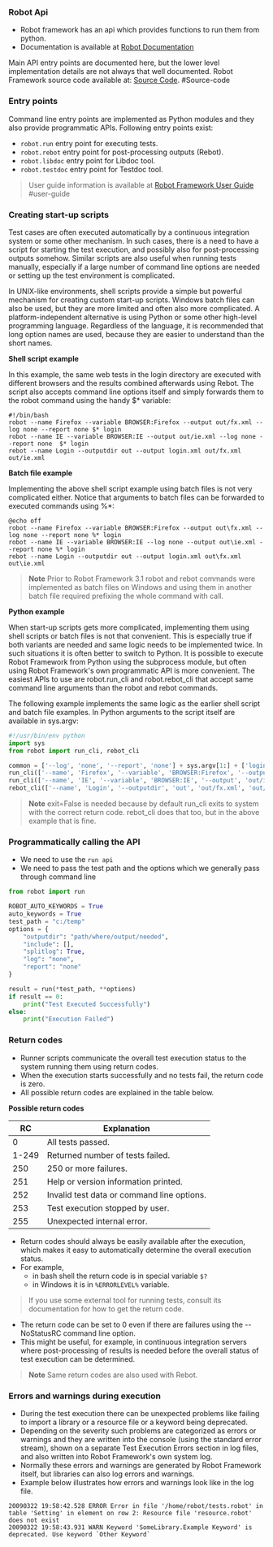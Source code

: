 ### Robot Api

- Robot framework has an api which provides functions to run them from python.
- Documentation is available at [Robot Documentation](https://robot-framework.readthedocs.io)

Main API entry points are documented here, but the lower level implementation details are not always that well documented.
Robot Framework source code available at: [Source Code](https://github.com/robotframework/robotframework). #Source-code

### Entry points

Command line entry points are implemented as Python modules and they also provide programmatic APIs. Following entry points exist:

- `robot.run` entry point for executing tests.
- `robot.rebot` entry point for post-processing outputs (Rebot).
- `robot.libdoc` entry point for Libdoc tool.
- `robot.testdoc` entry point for Testdoc tool.

> User guide information is available at [Robot Framework User Guide](http://robotframework.org/robotframework/latest/RobotFrameworkUserGuide.html) #user-guide

### Creating start-up scripts

Test cases are often executed automatically by a continuous integration system or some other mechanism. In such cases, there is a need to have a script for starting the test execution, and possibly also for post-processing outputs somehow. Similar scripts are also useful when running tests manually, especially if a large number of command line options are needed or setting up the test environment is complicated.

In UNIX-like environments, shell scripts provide a simple but powerful mechanism for creating custom start-up scripts. Windows batch files can also be used, but they are more limited and often also more complicated. A platform-independent alternative is using Python or some other high-level programming language. Regardless of the language, it is recommended that long option names are used, because they are easier to understand than the short names.

**Shell script example**

In this example, the same web tests in the login directory are executed with different browsers and the results combined afterwards using Rebot. The script also accepts command line options itself and simply forwards them to the robot command using the handy $\* variable:

```shell
#!/bin/bash
robot --name Firefox --variable BROWSER:Firefox --output out/fx.xml --log none --report none $* login
robot --name IE --variable BROWSER:IE --output out/ie.xml --log none --report none  $* login
rebot --name Login --outputdir out --output login.xml out/fx.xml out/ie.xml
```

**Batch file example**

Implementing the above shell script example using batch files is not very complicated either. Notice that arguments to batch files can be forwarded to executed commands using %\*:

```commandline
@echo off
robot --name Firefox --variable BROWSER:Firefox --output out\fx.xml --log none --report none %* login
robot --name IE --variable BROWSER:IE --log none --output out\ie.xml --report none %* login
rebot --name Login --outputdir out --output login.xml out\fx.xml out\ie.xml
```

> **Note**
> Prior to Robot Framework 3.1 robot and rebot commands were implemented as batch files on Windows and using them in another batch file required prefixing the whole command with call.

**Python example**

When start-up scripts gets more complicated, implementing them using shell scripts or batch files is not that convenient. This is especially true if both variants are needed and same logic needs to be implemented twice. In such situations it is often better to switch to Python. It is possible to execute Robot Framework from Python using the subprocess module, but often using Robot Framework's own programmatic API is more convenient. The easiest APIs to use are robot.run_cli and robot.rebot_cli that accept same command line arguments than the robot and rebot commands.

The following example implements the same logic as the earlier shell script and batch file examples. In Python arguments to the script itself are available in sys.argv:

```python
#!/usr/bin/env python
import sys
from robot import run_cli, rebot_cli

common = ['--log', 'none', '--report', 'none'] + sys.argv[1:] + ['login']
run_cli(['--name', 'Firefox', '--variable', 'BROWSER:Firefox', '--output', 'out/fx.xml'] + common, exit=False)
run_cli(['--name', 'IE', '--variable', 'BROWSER:IE', '--output', 'out/ie.xml'] + common, exit=False)
rebot_cli(['--name', 'Login', '--outputdir', 'out', 'out/fx.xml', 'out/ie.xml'])
```

> **Note**
> exit=False is needed because by default run_cli exits to system with the correct return code. rebot_cli does that too, but in the above example that is fine.

### Programmatically calling the API

- We need to use the `run api`
- We need to pass the test path and the options which we generally pass through command line

```python
from robot import run

ROBOT_AUTO_KEYWORDS = True
auto_keywords = True
test_path = "c:/temp"
options = {
    "outputdir": "path/where/output/needed",
    "include": [],
    "splitlog": True,
    "log": "none",
    "report": "none"
}

result = run(*test_path, **options)
if result == 0:
    print("Test Executed Successfully")
else:
    print("Execution Failed")
```

### Return codes

- Runner scripts communicate the overall test execution status to the system running them using return codes.
- When the execution starts successfully and no tests fail, the return code is zero.
- All possible return codes are explained in the table below.

**Possible return codes**

| RC    | Explanation                                |
| ----- | ------------------------------------------ |
| 0     | All tests passed.                          |
| 1-249 | Returned number of tests failed.           |
| 250   | 250 or more failures.                      |
| 251   | Help or version information printed.       |
| 252   | Invalid test data or command line options. |
| 253   | Test execution stopped by user.            |
| 255   | Unexpected internal error.                 |

- Return codes should always be easily available after the execution, which makes it easy to automatically determine the overall execution status.
- For example,
  - in bash shell the return code is in special variable `$?`
  - in Windows it is in `%ERRORLEVEL%` variable.

> If you use some external tool for running tests, consult its documentation for how to get the return code.

- The return code can be set to 0 even if there are failures using the --NoStatusRC command line option.
- This might be useful, for example, in continuous integration servers where post-processing of results is needed before the overall status of test execution can be determined.

> **Note**
> Same return codes are also used with Rebot.

### Errors and warnings during execution

- During the test execution there can be unexpected problems like failing to import a library or a resource file or a keyword being deprecated.
- Depending on the severity such problems are categorized as errors or warnings and they are written into the console (using the standard error stream), shown on a separate Test Execution Errors section in log files, and also written into Robot Framework's own system log.
- Normally these errors and warnings are generated by Robot Framework itself, but libraries can also log errors and warnings.
- Example below illustrates how errors and warnings look like in the log file.

```log
20090322 19:58:42.528 ERROR Error in file '/home/robot/tests.robot' in table 'Setting' in element on row 2: Resource file 'resource.robot' does not exist
20090322 19:58:43.931 WARN Keyword 'SomeLibrary.Example Keyword' is deprecated. Use keyword `Other Keyword`
```
